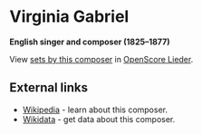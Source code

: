 
# Virginia Gabriel

__English singer and composer (1825–1877)__

View [sets by this composer] in [OpenScore Lieder].

[sets by this composer]: https://musescore.com/openscore-lieder-corpus/sets?order=title&text=Gabriel,+Virginia
[OpenScore Lieder]: https://musescore.com/openscore-lieder-corpus

## External links

- [Wikipedia] - learn about this composer.
- [Wikidata] - get data about this composer.

[Wikipedia]: https://en.wikipedia.org/wiki/Virginia_Gabriel
[Wikidata]: https://www.wikidata.org/wiki/Q7934272
